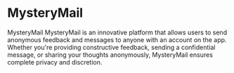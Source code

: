 # MysteryMail
MysteryMail MysteryMail is an innovative platform that allows users to send anonymous feedback and messages to anyone with an account on the app. Whether you're providing constructive feedback, sending a confidential message, or sharing your thoughts anonymously, MysteryMail ensures complete privacy and discretion.
